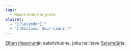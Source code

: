 ```yaml
---
tags:
  - Maantiede/Järjestö
alaiset:
  - "[[Selemdûr]]"
  - "[[Ralfonin Suur-Lääni]]"
---
```

[Elhen Imperiumi](Elhen%20Imperiumi.md)n aatelishuone, joka hallitsee [Selemdûr](Selemdûr.md)ia.